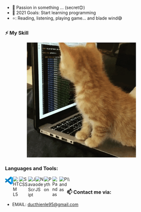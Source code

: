<!-- ### Hi, I'm THIEN LE <img src="https://media.giphy.com/media/hvRJCLFzcasrR4ia7z/giphy.gif" width="25px">  -->


- 🔭 Passion in something ... (secret😊)
- 💪 2021 Goals: Start learning programming
- ⭐: Reading, listening, playing game... and blade wind😅

### :zap: My Skill

<p align="center">
  <img alt="gif" src=".github/giphy.gif"/>
</p>

### Languages and Tools:
<img align="left" title="Visual Studio Code" alt="Visual Studio Code" width="26px" src="https://raw.githubusercontent.com/github/explore/80688e429a7d4ef2fca1e82350fe8e3517d3494d/topics/visual-studio-code/visual-studio-code.png" />
<img align="left" title="HTML5" alt="HTML5" width="20px" src="https://upload.wikimedia.org/wikipedia/commons/8/80/HTML5_logo_resized.svg" /> 
<img align="left" title="SCSS" alt="SCSS" width="30px" src="https://upload.wikimedia.org/wikipedia/commons/thumb/9/96/Sass_Logo_Color.svg/121px-Sass_Logo_Color.svg.png" />
<img align="left" title="JavaScript" alt="JavaScript" width="24px" src="https://upload.wikimedia.org/wikipedia/commons/6/6a/JavaScript-logo.png" />
<img align="left" title="Node JS" alt="NodeJS" width="28px" src="https://images.g2crowd.com/uploads/product/image/large_detail/large_detail_f0b606abb6d19089febc9faeeba5bc05/nodejs-development-services.png" />
<img align="left" title="Python" alt="Python" width="28px" src="https://upload.wikimedia.org/wikipedia/commons/thumb/c/c3/Python-logo-notext.svg/115px-Python-logo-notext.svg.png?20220821155029" />
<img align="left" title="Pandas" alt="Pandas" width="23px" src="https://upload.wikimedia.org/wikipedia/commons/thumb/2/22/Pandas_mark.svg/1200px-Pandas_mark.svg.png"/>
<img align="left" title="Pandas" alt="Pandas" width="25px" src="https://cdn.worldvectorlogo.com/logos/numpy-1.svg"/> \\
  
### 📫 Contact me via:
- EMAIL: ducthienle95@gmail.com


